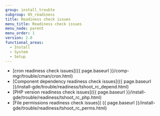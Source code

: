 ```yaml
---
group: install_trouble
subgroup: 05_readiness
title: Readiness check issues
menu_title: Readiness check issues
menu_node: parent
menu_order: 1
version: 2.0
functional_areas:
  - Install
  - System
  - Setup
---
```


*	[cron readiness check issues]({{ page.baseurl }}/comp-mgr/trouble/cman/cron.html)
*	[Component dependency readiness check issues]({{ page.baseurl }}/install-gde/trouble/readiness/tshoot_rc_depend.html)
*	[PHP version readiness check issues]({{ page.baseurl }}/install-gde/trouble/readiness/tshoot_rc_php.html)
*	[File permissions readiness check issues]( {{ page.baseurl }}/install-gde/trouble/readiness/tshoot_rc_perms.html)


